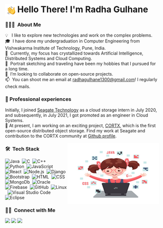<!-- ## <h2> 👋Hi there! I'm Radha Gulhane</h2> -->
<h1><img alt="handwavegif" src="./assets/Hand%20Wave.gif" width='40' align="left"/> Hello There! I'm Radha Gulhane</h1>

### 👨🏻‍💻 &nbsp;About Me

💡 &nbsp;&nbsp;I like to explore new technologies and work on the complex problems. \
🎓 &nbsp;I have done my undergraduation in Computer Engineering from Vishwakarma Institute of Technology, Pune, India. \
🎯 &nbsp;Currently, my focus has crystallized towards Artificial Intelligence, Distributed Systems and Cloud Computing.\
🎨 &nbsp;Portrait sketching and traveling have been my hobbies that I pursued for a long time.\
👯 &nbsp;I’m looking to collaborate on open-source projects.\
📫 &nbsp;You can shoot me an email at radhagulhane1300@gmail.com! I regularly check mails.

### 🙌 Professional experiences

Initially, I joined [Seagate Technology](https://www.seagate.com/in/en/) as a cloud storage intern in July 2020, and subsequently, in July 2021, I got promoted as an engineer in Cloud Systems.\
🔭 At present, I am working on an exciting project, [CORTX](https://github.com/Seagate/cortx), which is the first open-source distributed object storage.
Find my work at Seagate and contribution to the CORTX community at [Github profile](https://github.com/RadhaGulhane13).

<!-- <img alt="Night Coding" src="https://raw.githubusercontent.com/AVS1508/AVS1508/master/assets/Night-Coding.gif" align="right"/>  -->
<img alt="Coding Girl" src="./assets/Coding%20Girl_2.jpg" width = "300" height = "200" align="right"/>

### 🛠 &nbsp;Tech Stack

![Java](https://img.shields.io/badge/-Java-05122A?style=flat&logo=Java&logoColor=FFA518)&nbsp;
![C](https://img.shields.io/badge/-C-05122A?style=flat&logo=C&logoColor=A8B9CC)&nbsp;
![C++](https://img.shields.io/badge/-C++-05122A?style=flat&logo=C%2B%2B&logoColor=00599C)&nbsp;
![Python](https://img.shields.io/badge/-Python-05122A?style=flat&logo=python)&nbsp;
![JavaScript](https://img.shields.io/badge/-JavaScript-05122A?style=flat&logo=javascript)&nbsp;
![React](https://img.shields.io/badge/-React-05122A?style=flat&logo=react)&nbsp;
![Node.js](https://img.shields.io/badge/-Node.js-05122A?style=flat&logo=node.js)&nbsp;
![Django](https://img.shields.io/badge/-Django-05122A?style=flat&logo=django&logoColor=092E20)&nbsp;
![Bootstrap](https://img.shields.io/badge/-Bootstrap-05122A?style=flat&logo=bootstrap&logoColor=563D7C)&nbsp;
![HTML](https://img.shields.io/badge/-HTML-05122A?style=flat&logo=HTML5)&nbsp;
![CSS](https://img.shields.io/badge/-CSS-05122A?style=flat&logo=CSS3&logoColor=1572B6)&nbsp;
![MongoDb](https://img.shields.io/badge/-MongoDb-05122A?style=flat&logo=mongodb)&nbsp;
![Oracle](https://img.shields.io/badge/-Oracle-05122A?style=flat&logo=oracle&logoColor=FF0000)&nbsp;
![Firebase](https://img.shields.io/badge/-Firebase-05122A?style=flat&logo=Firebase)&nbsp;
![GitHub](https://img.shields.io/badge/-GitHub-05122A?style=flat&logo=github)&nbsp;
![Linux](https://img.shields.io/badge/-Linux-05122A?style=flat&logo=linux)&nbsp;
![Visual Studio Code](https://img.shields.io/badge/-Visual%20Studio%20Code-05122A?style=flat&logo=visual-studio-code&logoColor=007ACC)&nbsp;
![Eclipse](https://img.shields.io/badge/-Eclipse-05122A?style=flat&logo=eclipse-ide&logoColor=2C2255)

### 🤝🏻 &nbsp;Connect with Me

<p>
<a href="http://www.linkedin.com/in/radha-gulhane"><img src="https://img.shields.io/badge/-Radha%20Gulhane%20-0077B5?style=flat&logo=Linkedin&logoColor=white"/></a>
<a href="mailto:radhagulhane789@gmail.com"><img src="https://img.shields.io/badge/-radhaulhane789@gmail.com-D14836?style=flat&logo=Gmail&logoColor=white"/></a>
<a href="https://twitter.com/gulhane_radha?t=ZcJ6gDDWncOTDuRixGt8fA&s=08"><img src="https://img.shields.io/badge/-@gulhane_radha-1877F2?style=flat&logo=twitter&logoColor=white"/></a>
</p>
